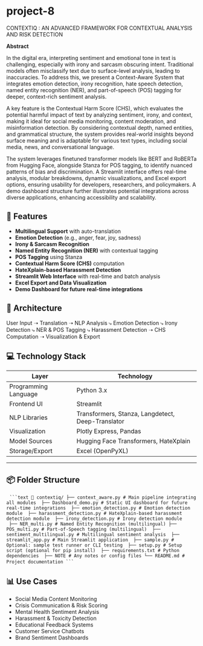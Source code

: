 # project-8
CONTEXTIQ : AN ADVANCED FRAMEWORK FOR CONTEXTUAL 
ANALYSIS AND RISK DETECTION 

**Abstract**

In the digital era, interpreting sentiment and emotional tone in text is challenging, especially with irony and sarcasm obscuring intent. Traditional models often misclassify text due to surface-level analysis, leading to inaccuracies. To address this, we present a Context-Aware System that integrates emotion detection, irony recognition, hate speech detection, named entity recognition (NER), and part-of-speech (POS) tagging for deeper, context-rich sentiment analysis.

A key feature is the Contextual Harm Score (CHS), which evaluates the potential harmful impact of text by analyzing sentiment, irony, and context, making it ideal for social media monitoring, content moderation, and misinformation detection. By considering contextual depth, named entities, and grammatical structure, the system provides real-world insights beyond surface meaning and is adaptable for various text types, including social media, news, and conversational language.

The system leverages finetuned transformer models like BERT and RoBERTa from Hugging Face, alongside Stanza for POS tagging, to identify nuanced patterns of bias and discrimination. A Streamlit interface offers real-time analysis, modular breakdowns, dynamic visualizations, and Excel export options, ensuring usability for developers, researchers, and policymakers. A demo dashboard structure further illustrates potential integrations across diverse applications, enhancing accessibility and scalability.

## 🚀 Features

- **Multilingual Support** with auto-translation
- **Emotion Detection** (e.g., anger, fear, joy, sadness)
- **Irony & Sarcasm Recognition**
- **Named Entity Recognition (NER)** with contextual tagging
- **POS Tagging** using Stanza
- **Contextual Harm Score (CHS)** computation
- **HateXplain-based Harassment Detection**
- **Streamlit Web Interface** with real-time and batch analysis
- **Excel Export and Data Visualization**
- **Demo Dashboard for future real-time integrations**



## 🧱 Architecture

User Input ➝ Translation ➝ NLP Analysis
⤷ Emotion Detection
⤷ Irony Detection
⤷ NER & POS Tagging
⤷ Harassment Detection
➝ CHS Computation ➝ Visualization & Export


## 💻 Technology Stack

| Layer                     | Technology                                |
|--------------------------|--------------------------------------------|
| Programming Language      | Python 3.x                                 |
| Frontend UI               | Streamlit                                  |
| NLP Libraries             | Transformers, Stanza, Langdetect, Deep-Translator |
| Visualization             | Plotly Express, Pandas                     |
| Model Sources             | Hugging Face Transformers, HateXplain      |
| Storage/Export            | Excel (OpenPyXL)                           |

---

## 📦 Folder Structure

<pre lang="markdown"> <code>```text 📁 contextiq/ ├── context_aware.py # Main pipeline integrating all modules  ├── Dashboard_demo.py # Static UI dashboard for future real-time integrations  ├── emotion_detection.py # Emotion detection module  ├── harassment_detection.py # HateXplain-based harassment detection module  ├── irony_detection.py # Irony detection module 
 ├── NER_multi.py # Named Entity Recognition (multilingual) ├── POS_multi.py # Part-of-Speech tagging (multilingual)  ├── sentiment_multilingual.py # Multilingual sentiment analysis  ├── streamlit_app.py # Main Streamlit application  ├── sample.py # Optional: sample test runner or CLI testing  ├── setup.py # Setup script (optional for pip install)  ├── requirements.txt # Python dependencies  ├── NOTE # Any notes or config files └── README.md # Project documentation ```</code> </pre>

## 📊 Use Cases

- Social Media Content Monitoring
- Crisis Communication & Risk Scoring
- Mental Health Sentiment Analysis
- Harassment & Toxicity Detection
- Educational Feedback Systems
- Customer Service Chatbots
- Brand Sentiment Dashboards

